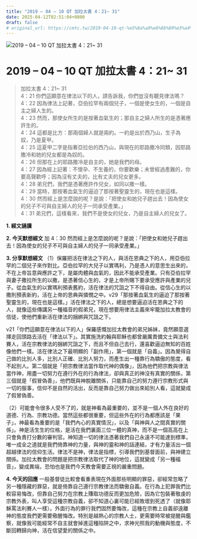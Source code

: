 ```yaml
---
title: "2019 – 04 – 10 QT 加拉太書 4：21~ 31"
date: 2025-04-12T02:51:04+0800
draft: false
# original_url: https://cmtc.tw/2019-04-10-qt-%e5%8a%a0%e6%8b%89%e5%a4%aa%e6%9b%b8-4%ef%bc%9a21-31
---
```


![2019 – 04 – 10 QT 加拉太書 4：21~ 31](/images/qt.jpg   "2019 – 04 – 10 QT 加拉太書 4：21~ 31")

# 2019 – 04 – 10 QT 加拉太書 4：21~ 31

> 加拉太書 4：21~ 31  
> 4：21 你們這願意在律法以下的人，請告訴我，你們豈沒有聽見律法嗎？  
> 4：22 因為律法上記著，亞伯拉罕有兩個兒子，一個是使女生的，一個是自主之婦人生的。  
> 4：23 然而，那使女所生的是按著血氣生的；那自主之婦人所生的是憑著應許生的。  
> 4：24 這都是比方：那兩個婦人就是兩約。一約是出於西乃山，生子為奴，乃是夏甲。  
> 4：25 這夏甲二字是指著亞拉伯的西乃山，與現在的耶路撒冷同類，因耶路撒冷和她的兒女都是為奴的。  
> 4：26 但那在上的耶路撒冷是自主的，她是我們的母。  
> 4：27 因為經上記著：不懷孕、不生養的，你要歡樂；未曾經過產難的，你要高聲歡呼；因為沒有丈夫的，比有丈夫的兒女更多。  
> 4：28 弟兄們，我們是憑著應許作兒女，如同以撒一樣。  
> 4：29 當時，那按著血氣生的逼迫了那按著聖靈生的，現在也是這樣。  
> 4：30 然而經上是怎麼說的呢？是說：「把使女和她兒子趕出去！因為使女的兒子不可與自主婦人的兒子一同承受產業。」  
> 4：31 弟兄們，這樣看來，我們不是使女的兒女，乃是自主婦人的兒女了。

**1. 經文誦讀**

**2.  今天默想經文**
加 4：30 然而經上是怎麼說的呢？是說：「把使女和她兒子趕出去！因為使女的兒子不可與自主婦人的兒子一同承受產業。」

**3. 分享默想經文**
（1）保羅把活在律法之下的人，與活在恩典之下的人，用亞伯拉罕的二個兒子來作對比。亞伯拉罕的大兒子以實瑪利，乃是憑人的意思生出來的，不在上帝旨意與應許之下，是屬肉體與血氣的，因此不能承受產業。只有亞伯拉罕與妻子撒拉所生的以撒，是憑著信心生的，才是上帝所賜下要承受應許與產業的兒子。從血氣生的以實瑪利預表舊約，活在律法的咒詛之下不得自由。從信心生的以撒則預表新約，活在上帝的恩典與憐憫之中。v29「那按著血氣生的逼迫了那按著聖靈生的，現在也是這樣。」活在律法之下的人，總是想要逼迫活在恩典之下的人，就像這些傳講另一種福音的假弟兄，現在想要用律法主義來牢籠加拉太教會的信徒，使他們重新活在律法的捆綁與咒詛之下。

v21「你們這願意在律法以下的人」保羅感慨加拉太教會的弟兄姊妹，竟然願意選擇走回頭路去活在「律法以下」。其實施洗約翰與耶穌也都曾嚴厲責備文士與法利賽人，活在宗教律法的捆綁咒詛之下，而且不但自己去行，還喜歡逼迫無知的百姓像他們一樣。活在律法之下最明顯的「副作用」，第一個就是「自義」。因為覺得自己做的比別人多，比別人正確、比別人努力，而產生出一種靠行為驕傲的態度，看不起別人。第二個就是「把宗教律法當作取代神的偶像」，因為他們把宗教與律法當作神，用盡一切努力在遵行外在的行為律法，卻與真正的神沒有真實的關係，第三個就是「假冒偽善」，他們既與神脫離關係，只能靠自己的努力遵行宗教形式與一切的服事，信仰不是自然的活出，反而是靠自己努力做出來給別人看，這就變成了假冒偽善。

（2）可能會令很多人受不了的，就是神看為最重要的，並不是一個人外在良好的道德、行為、宗教功德。當然這些都很重要，但這些外在的行為都應該是「果子」，神最看為重要的是「我們內心的真實情況」，以及「與神與人之間真實的關係」。神是活生生的位格，是活在我們裏面三位一體的真神，而不是一個高高在上只會負責打分數的審判官。神知道一切的律法憑著我們自己永遠不可能達到標準，唯一成全之道就是我們倚靠神的力量，與神的靈和神的話連結，才有力量活出一個超越律法的信仰生活。律法不是神，律法是指標，引導我們到基督面前，與神建立關係。加拉太教會的問題是把宗教律法取代了神的地位，這就變成「另一種福音」，變成異端，恐怕也是我們今天教會需要正視的嚴重問題。

**4. 今天的回應**
一般基督徒比較會看重表現在外面那些明顯的罪惡，卻經常忽略了另一種隱藏的罪惡，就是倚靠自己遵行宗教律法而驕傲自義。在行為上犯罪我們比較容易悔改，但靠自己努力在宗教上賺取功德反而更加危險，因為它包裝著敬虔的宗教外表，叫人享受這種宗教自義，卻不知道心裏可能已經敗壞到死透了（就像耶穌罵法利賽人一樣）。外面行為的罪行我們固然要悔改，這種在宗教上自義卻遠離神的態度我們更需要儆醒悔改。特別是越熱心的宗教人士，更需要時常被提醒與鑑察，就像我可能經常不自主就會掉進這種陷阱之中，求神光照我的動機與態度，不斷回轉歸向神，活在信望愛的關係之中。
